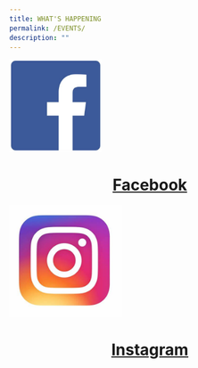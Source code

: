 ```yaml
---
title: WHAT'S HAPPENING
permalink: /EVENTS/
description: ""
---
```

<img src="/images/FB.jpg" 
     style="width:33%"> 
#  <center>[Facebook](https://www.facebook.com/Greenwood.GWPS)

<img src="/images/IG.jpg" 
     style="width:40%">
#  <center>[Instagram](https://www.instagram.com/Greenwood.GWPS/)